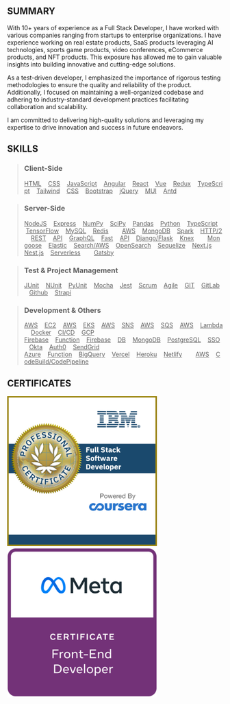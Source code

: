 ## SUMMARY
With 10+ years of experience as a Full Stack Developer, I have worked with various companies ranging from startups to enterprise organizations. I have experience working on real estate products, SaaS products leveraging AI technologies, sports game products, video conferences, eCommerce products, and NFT products. This exposure has allowed me to gain valuable insights into building innovative and cutting-edge solutions. 

As a test-driven developer, I emphasized the importance of rigorous testing methodologies to ensure the quality and reliability of the product. Additionally, I focused on maintaining a well-organized codebase and adhering to industry-standard development practices facilitating collaboration and scalability.

I am committed to delivering high-quality solutions and leveraging my expertise to drive innovation and success in future endeavors.

## SKILLS

> ### Client-Side
> <u>HTML</u>&nbsp;&nbsp;&nbsp;&nbsp;<u>CSS</u>&nbsp;&nbsp;&nbsp;&nbsp;<u>JavaScript</u>&nbsp;&nbsp;&nbsp;&nbsp;<u>Angular</u>&nbsp;&nbsp;&nbsp;&nbsp;<u>React</u>&nbsp;&nbsp;&nbsp;&nbsp;<u>Vue</u>&nbsp;&nbsp;&nbsp;&nbsp;<u>Redux</u>&nbsp;&nbsp;&nbsp;&nbsp;<u>TypeScript</u>&nbsp;&nbsp;&nbsp;&nbsp;<u>Tailwind</u>&nbsp;&nbsp;&nbsp;&nbsp;<u>CSS</u>&nbsp;&nbsp;&nbsp;&nbsp;<u>Bootstrap</u>&nbsp;&nbsp;&nbsp;&nbsp;<u>jQuery</u>&nbsp;&nbsp;&nbsp;&nbsp;<u>MUI</u>&nbsp;&nbsp;&nbsp;&nbsp;<u>Antd</u>

>  ### Server-Side
> <u>NodeJS</u>&nbsp;&nbsp;&nbsp;&nbsp;<u>Express</u>&nbsp;&nbsp;&nbsp;&nbsp;<u>NumPy</u>&nbsp;&nbsp;&nbsp;&nbsp;<u>SciPy</u>&nbsp;&nbsp;&nbsp;&nbsp;<u>Pandas</u>&nbsp;&nbsp;&nbsp;&nbsp;<u>Python</u>&nbsp;&nbsp;&nbsp;&nbsp;<u>TypeScript</u>&nbsp;&nbsp;&nbsp;&nbsp;<u>TensorFlow</u>&nbsp;&nbsp;&nbsp;&nbsp;<u>MySQL</u>&nbsp;&nbsp;&nbsp;&nbsp;<u>Redis</u>&nbsp;&nbsp;&nbsp;&nbsp;<u></u>&nbsp;&nbsp;&nbsp;&nbsp;<u>AWS</u>&nbsp;&nbsp;&nbsp;&nbsp;<u>MongoDB</u>&nbsp;&nbsp;&nbsp;&nbsp;<u>Spark</u>&nbsp;&nbsp;&nbsp;&nbsp;<u>HTTP/2</u>&nbsp;&nbsp;&nbsp;&nbsp;<u>REST</u>&nbsp;&nbsp;&nbsp;&nbsp;<u>API</u>&nbsp;&nbsp;&nbsp;&nbsp;<u>GraphQL</u>&nbsp;&nbsp;&nbsp;&nbsp;<u>Fast</u>&nbsp;&nbsp;&nbsp;&nbsp;<u>API</u>&nbsp;&nbsp;&nbsp;&nbsp;<u>Django/Flask</u>&nbsp;&nbsp;&nbsp;&nbsp;<u>Knex</u>&nbsp;&nbsp;&nbsp;&nbsp;<u></u>&nbsp;&nbsp;&nbsp;&nbsp;<u>Mongoose</u>&nbsp;&nbsp;&nbsp;&nbsp;<u>Elastic</u>&nbsp;&nbsp;&nbsp;&nbsp;<u>Search/AWS</u>&nbsp;&nbsp;&nbsp;&nbsp;<u>OpenSearch</u>&nbsp;&nbsp;&nbsp;&nbsp;<u>Sequelize</u>&nbsp;&nbsp;&nbsp;&nbsp;<u>Next.js</u>&nbsp;&nbsp;&nbsp;&nbsp;<u>Nest.js</u>&nbsp;&nbsp;&nbsp;&nbsp;<u>Serverless</u>&nbsp;&nbsp;&nbsp;&nbsp;<u></u>&nbsp;&nbsp;&nbsp;&nbsp;<u>Gatsby</u>

> ### Test & Project Management
> <u>JUnit</u>&nbsp;&nbsp;&nbsp;&nbsp;<u>NUnit</u>&nbsp;&nbsp;&nbsp;&nbsp;<u>PyUnit</u>&nbsp;&nbsp;&nbsp;&nbsp;<u>Mocha</u>&nbsp;&nbsp;&nbsp;&nbsp;<u>Jest</u>&nbsp;&nbsp;&nbsp;&nbsp;<u>Scrum</u>&nbsp;&nbsp;&nbsp;&nbsp;<u>Agile</u>&nbsp;&nbsp;&nbsp;&nbsp;<u>GIT</u>&nbsp;&nbsp;&nbsp;&nbsp;<u>GitLab</u>&nbsp;&nbsp;&nbsp;&nbsp;<u>Github</u>&nbsp;&nbsp;&nbsp;&nbsp;<u>Strapi</u>

> ### Development & Others
> <u>AWS</u>&nbsp;&nbsp;&nbsp;&nbsp;<u>EC2</u>&nbsp;&nbsp;&nbsp;&nbsp;<u>AWS</u>&nbsp;&nbsp;&nbsp;&nbsp;<u>EKS</u>&nbsp;&nbsp;&nbsp;&nbsp;<u>AWS</u>&nbsp;&nbsp;&nbsp;&nbsp;<u>SNS</u>&nbsp;&nbsp;&nbsp;&nbsp;<u>AWS</u>&nbsp;&nbsp;&nbsp;&nbsp;<u>SQS</u>&nbsp;&nbsp;&nbsp;&nbsp;<u>AWS</u>&nbsp;&nbsp;&nbsp;&nbsp;<u>Lambda</u>&nbsp;&nbsp;&nbsp;&nbsp;<u>Docker</u>&nbsp;&nbsp;&nbsp;&nbsp;<u>CI/CD</u>&nbsp;&nbsp;&nbsp;&nbsp;<u>GCP</u>
> <u>Firebase</u>&nbsp;&nbsp;&nbsp;&nbsp;<u>Function</u>&nbsp;&nbsp;&nbsp;&nbsp;<u>Firebase</u>&nbsp;&nbsp;&nbsp;&nbsp;<u>DB</u>&nbsp;&nbsp;&nbsp;&nbsp;<u>MongoDB</u>&nbsp;&nbsp;&nbsp;&nbsp;<u>PostgreSQL</u>&nbsp;&nbsp;&nbsp;&nbsp;<u>SSO</u>&nbsp;&nbsp;&nbsp;&nbsp;<u>Okta</u>&nbsp;&nbsp;&nbsp;&nbsp;<u>Auth0</u>&nbsp;&nbsp;&nbsp;&nbsp;<u>SendGrid</u>
> <u>Azure</u>&nbsp;&nbsp;&nbsp;&nbsp;<u>Function</u>&nbsp;&nbsp;&nbsp;&nbsp;<u>BigQuery</u>&nbsp;&nbsp;&nbsp;&nbsp;<u>Vercel</u>&nbsp;&nbsp;&nbsp;&nbsp;<u>Heroku</u>&nbsp;&nbsp;&nbsp;&nbsp;<u>Netlify</u>&nbsp;&nbsp;&nbsp;&nbsp;<u></u>&nbsp;&nbsp;&nbsp;&nbsp;<u>AWS</u>&nbsp;&nbsp;&nbsp;&nbsp;<u>CodeBuild/CodePipeline</u>

## CERTIFICATES

<p>
<img  src="https://github.com/onlinedev-genius/onlinedev-genius/blob/e29d7ec7479e56a5bff9ce967b6410b09ed1ba9d/IBM_Cert.png"  width="350"  title="IBM_Cert" style="margin-right: 20px;">
<img  src="https://github.com/onlinedev-genius/onlinedev-genius/blob/e29d7ec7479e56a5bff9ce967b6410b09ed1ba9d/META_Cert.png"  width="350"  alt="META_Cert">
</p>
